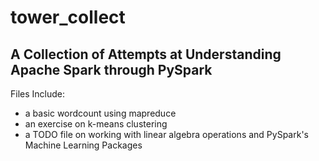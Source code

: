# tower_collect

A Collection of Attempts at Understanding Apache Spark through PySpark
----
Files Include:
 - a basic wordcount using mapreduce
 - an exercise on k-means clustering
 - a TODO file on working with linear algebra operations and PySpark's Machine Learning Packages
